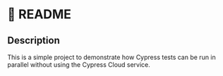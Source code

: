 # 🚀 README

## Description

This is a simple project to demonstrate how Cypress tests can be run in parallel
without using the Cypress Cloud service.
